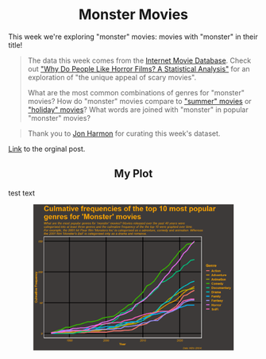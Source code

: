 <h1 align="center"> Monster Movies </h1>


This week we're exploring "monster" movies: movies with "monster" in their title!

> The data this week comes from the [Internet Movie Database](https://developer.imdb.com/non-commercial-datasets/). Check out ["Why Do People Like Horror Films? A Statistical Analysis"](https://www.statsignificant.com/p/why-do-people-like-horror-films-a) for an exploration of "the unique appeal of scary movies".
>
>What are the most common combinations of genres for "monster" movies? How do "monster" movies compare to ["summer" movies](https://github.com/rfordatascience/tidytuesday/blob/master/data/2024/2024-07-30/readme.md) or ["holiday" movies](https://github.com/rfordatascience/tidytuesday/blob/master/data/2023/2023-12-12/readme.md)? What words are joined with "monster" in popular "monster" movies?

>Thank you to [Jon Harmon](https://github.com/jonthegeek) for curating this week's dataset.

[Link](https://github.com/rfordatascience/tidytuesday/blob/master/data/2024/2024-10-29/readme.md) to the orginal post.

<h2 align="center"> My Plot </h2>

test text

<p align="center">
  <img src="/TidyTuesday/2024/2024-10-29_Monster_Movies/monstermovies_plot.png" width="80%">
</p>
